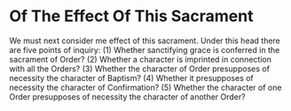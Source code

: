 # Of The Effect Of This Sacrament

We must next consider me effect of this sacrament. Under this head there are five points of inquiry:
(1) Whether sanctifying grace is conferred in the sacrament of Order?
(2) Whether a character is imprinted in connection with all the Orders?
(3) Whether the character of Order presupposes of necessity the character of Baptism?
(4) Whether it presupposes of necessity the character of Confirmation?
(5) Whether the character of one Order presupposes of necessity the character of another Order?